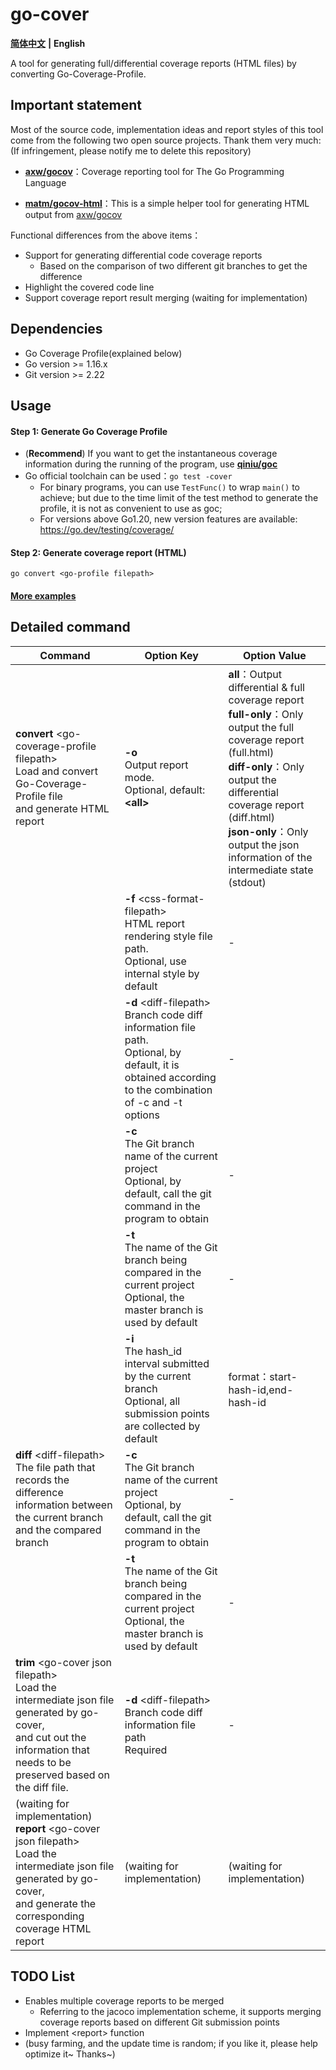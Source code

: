 # go-cover

[**简体中文**](https://github.com/lamber92/go-cover) **|** **English**

A tool for generating full/differential coverage reports (HTML files) by converting Go-Coverage-Profile.



## Important statement

Most of the source code, implementation ideas and report styles of this tool come from the following two open source projects. Thank them very much:  
(If infringement, please notify me to delete this repository)

- [**axw/gocov**](https://github.com/axw/gocov)：Coverage reporting tool for The Go Programming Language

- [**matm/gocov-html**](https://github.com/matm/gocov-html)：This is a simple helper tool for generating HTML output from [axw/gocov](https://github.com/axw/gocov/)

Functional differences from the above items：

- Support for generating differential code coverage reports
  - Based on the comparison of two different git branches to get the difference
- Highlight the covered code line
- Support coverage report result merging (waiting for implementation)


## Dependencies

- Go Coverage Profile(explained below)
- Go version >= 1.16.x
- Git version >= 2.22


## Usage

#### Step 1: Generate Go Coverage Profile

- (**Recommend**) If you want to get the instantaneous coverage information during the running of the program, use [**qiniu/goc**](https://github.com/qiniu/goc)
- Go official toolchain can be used：`go test -cover`
  - For binary programs, you can use `TestFunc()` to wrap `main()` to achieve; but due to the time limit of the test method to generate the profile, it is not as convenient to use as goc;
  - For versions above Go1.20, new version features are available: https://go.dev/testing/coverage/

#### Step 2: Generate coverage report (HTML)

  ```shell
  go convert <go-profile filepath>
  ```

#### [More examples](https://github.com/lamber92/go-cover-example)



## Detailed command

| Command                                                                                                                                                                                | Option Key                                                                                                                                                    | Option Value                                                                                                                                                                                                                                                                        |
|----------------------------------------------------------------------------------------------------------------------------------------------------------------------------------------|---------------------------------------------------------------------------------------------------------------------------------------------------------------|-------------------------------------------------------------------------------------------------------------------------------------------------------------------------------------------------------------------------------------------------------------------------------------|
| **convert** \<go-coverage-profile filepath\><br>Load and convert Go-Coverage-Profile file<br>and generate HTML report                                                                  | **-o**<br>Output report mode.<br>Optional, default: **\<all\>**                                                                                               | **all**：Output differential & full coverage report<br>**full-only**：Only output the full coverage report (full.html)<br>**diff-only**：Only output the differential coverage report (diff.html)<br>**json-only**：Only output the json information of the intermediate state (stdout) |
|                                                                                                                                                                                        | **-f** \<css-format-filepath\><br>HTML report rendering style file path.<br>Optional, use internal style by default                                           | -                                                                                                                                                                                                                                                                                   |
|                                                                                                                                                                                        | **-d** \<diff-filepath\><br>Branch code diff information file path.<br>Optional, by default, it is obtained according to the combination of -c and -t options | -                                                                                                                                                                                                                                                                                   |
|                                                                                                                                                                                        | **-c**<br>The Git branch name of the current project<br>Optional, by default, call the git command in the program to obtain                                   | -                                                                                                                                                                                                                                                                                   |
|                                                                                                                                                                                        | **-t**<br>The name of the Git branch being compared in the current project<br>Optional, the master branch is used by default                                  | -                                                                                                                                                                                                                                                                                   |
|                                                                                                                                                                                        | **-i**<br>The hash_id interval submitted by the current branch<br>Optional, all submission points are collected by default                                    | format：start-hash-id,end-hash-id                                                                                                                                                                                                                                                    |
| **diff** \<diff-filepath\><br>The file path that records the difference information between the current branch and the compared branch<br>                                             | **-c**<br>The Git branch name of the current project<br>Optional, by default, call the git command in the program to obtain                                   | -                                                                                                                                                                                                                                                                                   |
|                                                                                                                                                                                        | **-t**<br>The name of the Git branch being compared in the current project<br>Optional, the master branch is used by default                                  | -                                                                                                                                                                                                                                                                                   |
| **trim** \<go-cover json filepath\><br>Load the intermediate json file generated by go-cover,<br>and cut out the information that needs to be preserved based on the diff file.        | **-d** \<diff-filepath\><br>Branch code diff information file path<br>Required                                                                                | -                                                                                                                                                                                                                                                                                   |
| (waiting for implementation)<br>**report** \<go-cover json filepath\><br>Load the intermediate json file generated by go-cover,<br>and generate the corresponding coverage HTML report | (waiting for implementation)                                                                                                                                  | (waiting for implementation)                                                                                                                                                                                                                                                        |



## TODO List

- Enables multiple coverage reports to be merged
  - Referring to the jacoco implementation scheme, it supports merging coverage reports based on different Git submission points
- Implement \<report\> function
- (busy farming, and the update time is random; if you like it, please help optimize it~ Thanks~)
